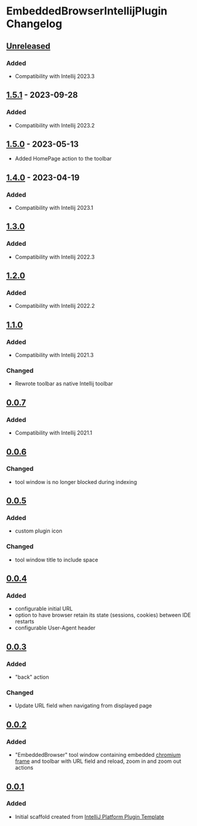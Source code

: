 <!-- Keep a Changelog guide -> https://keepachangelog.com -->

# EmbeddedBrowserIntellijPlugin Changelog

## [Unreleased]

### Added
- Compatibility with Intellij 2023.3

## [1.5.1] - 2023-09-28

### Added
- Compatibility with Intellij 2023.2

## [1.5.0] - 2023-05-13
- Added HomePage action to the toolbar

## [1.4.0] - 2023-04-19

### Added
- Compatibility with Intellij 2023.1

## [1.3.0]

### Added
- Compatibility with Intellij 2022.3

## [1.2.0]

### Added
- Compatibility with Intellij 2022.2

## [1.1.0]

### Added
- Compatibility with Intellij 2021.3

### Changed
- Rewrote toolbar as native Intellij toolbar

## [0.0.7]

### Added
- Compatibility with Intellij 2021.1

## [0.0.6]

### Changed
- tool window is no longer blocked during indexing

## [0.0.5]

### Added
- custom plugin icon

### Changed
- tool window title to include space

## [0.0.4]

### Added
- configurable initial URL
- option to have browser retain its state (sessions, cookies) between IDE restarts
- configurable User-Agent header

## [0.0.3]

### Added
- "back" action

### Changed
- Update URL field when navigating from displayed page

## [0.0.2]

### Added
- "EmbeddedBrowser" tool window containing embedded [chromium frame](https://plugins.jetbrains.com/docs/intellij/jcef.html) and toolbar with URL field and reload, zoom in and zoom out actions

## [0.0.1]

### Added
- Initial scaffold created from [IntelliJ Platform Plugin Template](https://github.com/JetBrains/intellij-platform-plugin-template)

[Unreleased]: https://github.com/plaskowski/EmbeddedBrowserIntellijPlugin/compare/v1.5.1...HEAD
[1.5.1]: https://github.com/plaskowski/EmbeddedBrowserIntellijPlugin/compare/v1.5.0...v1.5.1
[1.5.0]: https://github.com/plaskowski/EmbeddedBrowserIntellijPlugin/compare/v1.4.0...v1.5.0
[1.4.0]: https://github.com/plaskowski/EmbeddedBrowserIntellijPlugin/compare/v1.3.0...v1.4.0
[1.3.0]: https://github.com/plaskowski/EmbeddedBrowserIntellijPlugin/compare/v1.2.0...v1.3.0
[1.2.0]: https://github.com/plaskowski/EmbeddedBrowserIntellijPlugin/compare/v1.1.0...v1.2.0
[1.1.0]: https://github.com/plaskowski/EmbeddedBrowserIntellijPlugin/compare/v0.0.7...v1.1.0
[0.0.7]: https://github.com/plaskowski/EmbeddedBrowserIntellijPlugin/compare/v0.0.6...v0.0.7
[0.0.6]: https://github.com/plaskowski/EmbeddedBrowserIntellijPlugin/compare/v0.0.5...v0.0.6
[0.0.5]: https://github.com/plaskowski/EmbeddedBrowserIntellijPlugin/compare/v0.0.4...v0.0.5
[0.0.4]: https://github.com/plaskowski/EmbeddedBrowserIntellijPlugin/compare/v0.0.3...v0.0.4
[0.0.3]: https://github.com/plaskowski/EmbeddedBrowserIntellijPlugin/compare/v0.0.2...v0.0.3
[0.0.2]: https://github.com/plaskowski/EmbeddedBrowserIntellijPlugin/compare/v0.0.1...v0.0.2
[0.0.1]: https://github.com/plaskowski/EmbeddedBrowserIntellijPlugin/commits/v0.0.1
